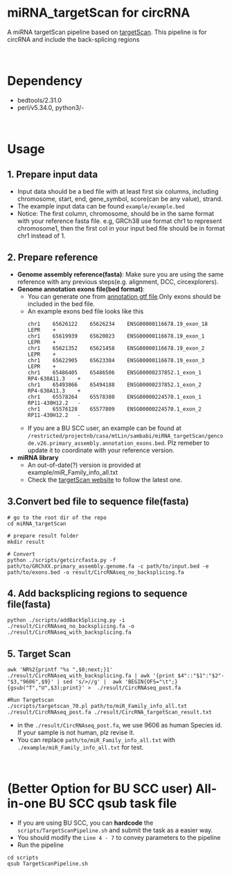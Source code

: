 # miRNA_targetScan for circRNA
A miRNA targetScan pipeline based on [targetScan](https://www.targetscan.org/vert_80/).
This pipeline is for circRNA and include the back-splicing regions

</br>

# Dependency
* bedtools/2.31.0
* perl/v5.34.0, python3/-

</br>

# Usage
## 1. Prepare input data
* Input data should be a bed file with at least first six columns, including chromosome, start, end, gene_symbol, score(can be any value), strand.
* The example input data can be found ```example/example.bed```
* Notice: The first column, chromosome, should be in the same format with your reference fasta file. e.g, GRCh38 use format chr1 to represent chromosome1, then the first col in your input bed file should be in format chr1 instead of 1.

## 2. Prepare reference
* **Genome assembly reference(fasta)**: Make sure you are using the same reference with any previous steps(e.g. alignment, DCC, circexplorers).
* **Genome annotation exons file(bed format)**: 
    - You can generate one from [annotation gtf file](https://www.gencodegenes.org/human/releases.html).Only exons should be included in the bed file.
    - An example exons bed file looks like this
        ```
        chr1	65626122	65626234	ENSG00000116678.19_exon_18	LEPR	+
        chr1	65619939	65620023	ENSG00000116678.19_exon_1	LEPR	+
        chr1	65621352	65621458	ENSG00000116678.19_exon_2	LEPR	+
        chr1	65622905	65623384	ENSG00000116678.19_exon_3	LEPR	+
        chr1	65486405	65486506	ENSG00000237852.1_exon_1	RP4-630A11.3	+
        chr1	65493866	65494188	ENSG00000237852.1_exon_2	RP4-630A11.3	+
        chr1	65578264	65578380	ENSG00000224570.1_exon_1	RP11-430H12.2	-
        chr1	65576128	65577809	ENSG00000224570.1_exon_2	RP11-430H12.2	-
        ```
    - If you are a BU SCC user, an example can be found at `/restricted/projectnb/casa/mtLin/sambabi/miRNA_targetScan/gencode.v26.primary_assembly.annotation_exons.bed`. Plz remeber to update it to coordinate with your reference version.
* **miRNA library**
    * An out-of-date(?) version is provided at example/miR_Family_info_all.txt
    * Check the [targetScan website](https://www.targetscan.org/cgi-bin/targetscan/data_download.vert80.cgi) to follow the latest one.

## 3.Convert bed file to sequence file(fasta)
```
# go to the root dir of the repo
cd miRNA_targetScan

# prepare result folder
mkdir result

# Convert
python ./scripts/getcircfasta.py -f path/to/GRChXX.primary_assembly.genome.fa -c path/to/input.bed -e path/to/exons.bed -o result/CircRNAseq_no_backsplicing.fa
```

## 4. Add backsplicing regions to sequence file(fasta)
```
python ./scripts/addBackSplicing.py -i ./result/CircRNAseq_no_backsplicing.fa -o ./result/CircRNAseq_with_backsplicing.fa
```

## 5. Target Scan
```
awk 'NR%2{printf "%s ",$0;next;}1' ./result/CircRNAseq_with_backsplicing.fa | awk '{print $4"::"$1":"$2"-"$3,"9606",$9}' | sed 's/>//g' |  awk 'BEGIN{OFS="\t";} {gsub("T","U",$3);print}' >  ./result/CircRNAseq_post.fa

#Run Targetscan
./scripts/targetscan_70.pl path/to/miR_Family_info_all.txt ./result/CircRNAseq_post.fa ./result/CircRNA_targetScan_result.txt
```
* in the `./result/CircRNAseq_post.fa`, we use 9606 as human Species id. If your sample is not human, plz revise it.
* You can replace `path/to/miR_Family_info_all.txt` with `./example/miR_Family_info_all.txt` for test.

</br>

# (Better Option for BU SCC user) All-in-one BU SCC qsub task file
* If you are using BU SCC, you can **hardcode** the `scripts/TargetScanPipeline.sh` and submit the task as a easier way.
* You should modify the `Line 4 - 7` to convey parameters to the pipeline
* Run the pipeline
```
cd scripts
qsub TargetScanPipeline.sh
```


